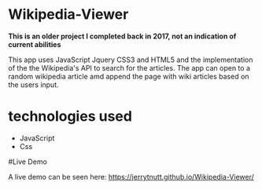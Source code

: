 # Wikipedia-Viewer

**This is an older project I completed back in 2017, not an indication of current abilities**

This app uses JavaScript Jquery CSS3 and HTML5 and the implementation of the the Wikipedia's API to search for the articles. The app can open to a random wikipedia article amd append the page with wiki articles based on the users input.

# technologies used

<ul>
<li>JavaScript</li>
<li>Css</li>

</ul>

#Live Demo

A live demo can be seen here: https://jerrytnutt.github.io/Wikipedia-Viewer/

